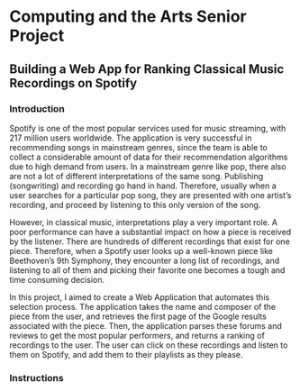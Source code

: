 # Computing and the Arts Senior Project

## Building a Web App for Ranking Classical Music Recordings on Spotify

### Introduction

Spotify is one of the most popular services used for music streaming, with 217 million users worldwide. The application is very successful in recommending songs in mainstream genres, since the team is able to collect a considerable amount of data for their recommendation algorithms due to high demand from users. In a mainstream genre like pop, there also are not a lot of different interpretations of the same song. Publishing (songwriting) and recording go hand in hand. Therefore, usually when a user searches for a particular pop song, they are presented with one artist’s recording, and proceed by listening to this only version of the song. 

However, in classical music, interpretations play a very important role. A poor performance can have a substantial impact on how a piece is received by the listener. There are hundreds of different recordings that exist for one piece. Therefore, when a Spotify user looks up a well-known piece like Beethoven’s 9th Symphony, they encounter a long list of recordings, and listening to all of them and picking their favorite one becomes a tough and time consuming decision. 

In this project, I aimed to create a Web Application that automates this selection process. The application takes the name and composer of the piece from the user, and retrieves the first page of the Google results associated with the piece. Then, the application parses these forums and reviews to get the most popular performers, and returns a ranking of recordings to the user. The user can click on these recordings and listen to them on Spotify, and add them to their playlists as they please.

### Instructions